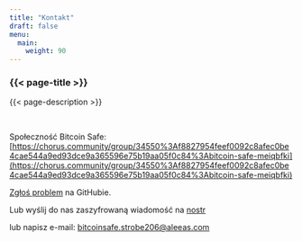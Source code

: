 ```yaml
---
title: "Kontakt"
draft: false
menu:
  main:
    weight: 90
---
```


### {{< page-title >}} 
{{< page-description >}} 

<br>


Społeczność Bitcoin Safe: [https://chorus.community/group/34550%3Af8827954feef0092c8afec0be4cae544a9ed93dce9a365596e75b19aa05f0c84%3Abitcoin-safe-meiqbfki](https://chorus.community/group/34550%3Af8827954feef0092c8afec0be4cae544a9ed93dce9a365596e75b19aa05f0c84%3Abitcoin-safe-meiqbfki)

[Zgłoś problem](https://github.com/andreasgriffin/bitcoin-safe) na GitHubie.

Lub wyślij do nas zaszyfrowaną wiadomość na [nostr](https://yakihonne.com/users/npub1g9uhysae68vhvwwqel8v9enr9mg43rn4tpurs6a9g4jsrw6nl7lsplhs9v) 

lub napisz e-mail: bitcoinsafe.strobe206@aleeas.com